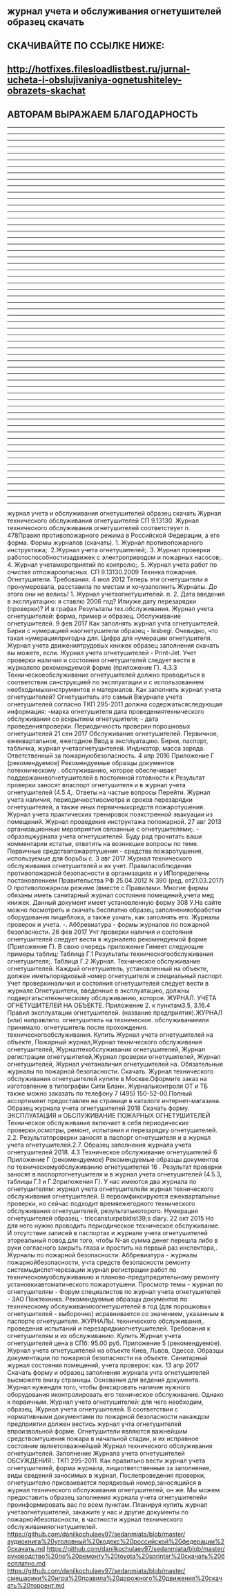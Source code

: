 журнал учета и обслуживания огнетушителей образец скачать
--------------------------------------------------
СКАЧИВАЙТЕ ПО ССЫЛКЕ НИЖЕ:
--------------------------------------------------
http://hotfixes.filesloadlistbest.ru/jurnal-ucheta-i-obslujivaniya-ognetushiteley-obrazets-skachat
--------------------------------------------------
АВТОРАМ ВЫРАЖАЕМ БЛАГОДАРНОСТЬ
--------------------------------------------------
--------------------------------------------------
--------------------------------------------------
--------------------------------------------------
--------------------------------------------------
--------------------------------------------------
--------------------------------------------------
--------------------------------------------------
--------------------------------------------------
--------------------------------------------------
--------------------------------------------------
--------------------------------------------------
--------------------------------------------------
--------------------------------------------------
--------------------------------------------------
--------------------------------------------------
--------------------------------------------------
--------------------------------------------------
--------------------------------------------------
--------------------------------------------------
--------------------------------------------------
--------------------------------------------------
--------------------------------------------------
--------------------------------------------------
--------------------------------------------------
--------------------------------------------------
--------------------------------------------------
--------------------------------------------------
--------------------------------------------------
--------------------------------------------------
--------------------------------------------------
--------------------------------------------------
--------------------------------------------------
--------------------------------------------------
--------------------------------------------------
--------------------------------------------------
--------------------------------------------------
--------------------------------------------------
--------------------------------------------------
--------------------------------------------------
--------------------------------------------------
--------------------------------------------------
--------------------------------------------------
--------------------------------------------------
--------------------------------------------------
--------------------------------------------------
--------------------------------------------------
--------------------------------------------------
--------------------------------------------------
--------------------------------------------------
--------------------------------------------------
--------------------------------------------------
--------------------------------------------------
--------------------------------------------------
--------------------------------------------------
--------------------------------------------------
--------------------------------------------------
--------------------------------------------------
--------------------------------------------------
--------------------------------------------------
журнал учета и обслуживания огнетушителей образец скачать Журнал технического обслуживания огнетушителей СП 9.13130. Журнал технического обслуживания огнетушителей соответствует п. 478Правил противопожарного режима в Российской Федерации, а его форма. Формы журналов (скачать). 1. Журнал противопожарного инструктажа;. 2.Журнал учета огнетушителей;. 3. Журнал проверки работоспособностизадвижек с электроприводом и пожарных насосов;. 4. Журнал учетамероприятий по контролю;. 5. Журнал учета работ по очистке отпожароопасных. СП 9.13130.2009 Техника пожарная. Огнетушители. Требования. 4 июл 2012  Теперь эти огнетушители я пронумеровала, расставила по местам и хочузаполнить Журналы. До этого они не велись! 1. Журнал учетаогнетушителей. п. 2. Дата введения в эксплуатацию: я ставлю 2006 год? Илиуже дату перезарядки (проверки)? И в графах Результаты тех.обслуживания. Журнал учета огнетушителей: форма, пример и образец. Обслуживание огнетушителей. 9 фев 2017  Как заполнять журнал учта огнетушителей. Бирки с нумерацией наогнетушители образец - lesbegi. Очевидно, что такая нумерацияпригодна для. Цифра для нумерации огнетушителя. Журнал учета движениятрудовых книжек образец заполнения скачать вы можете, если. Журнал учета огнетушителей - Print-Jet. Учет проверки наличия и состояния огнетушителей следует вести в журналепо рекомендуемой форме (приложение Г).  4.3.3 Техническоеобслуживание огнетушителей должно проводиться в соответствии синструкцией по эксплуатации и с использованием необходимыхинструментов и материалов. Как заполнить журнал учета огнетушителей? Огнетушитель  это самый  Вжурнале учета огнетушителей согласно ТКП 295-2011 должна содержатьсяследующая информация: -марка огнетушителя  дата проведениятехнического обслуживания со вскрытием огнетушителя; - дата проведенияпроверки. Периодичность проверки порошковых огнетушителей
21 сен 2017  Обслуживание огнетушителей. Первичное, ежеквартальное, ежегодное.Ввод в эксплуатацию. Бирки, паспорт, табличка, журнал учетаогнетушителей. Индикатор, масса заряда. Ответственный за пожарнуюбезопасность. 4 апр 2016  Приложение Г (рекомендуемое) Рекомендуемые образцы документов потехническому . обслуживанию, которое обеспечивает поддержаниеогнетушителей в постоянной готовности к  Результат проверки заносят впаспорт огнетушителя и в журнал учета огнетушителей (4.5.4,. Ответы на частые вопросы Перейти. Журнал учета наличия, периодичностиосмотра и сроков перезарядки огнетушителей, а также иных первичныхсредств пожаротушения. Журнал учета практических тренировок поэкстренной эвакуации из помещений. Журнал проведения инструктажа попожарной. 27 авг 2013  организационные мероприятия связанные с огнетушителями;. - образецжурнала учета огнетушителей. Буду рад прочитать ваши комментарии кстатье, ответить на возникшие вопросы по теме. Первичные средствапожаротушения - средства пожаротушения, используемые для борьбы с. 3 авг 2017  Журнал технического обслуживания огнетушителей и их учет. Правиласоблюдения противопожарной безопасности в организациях и у ИПопределены постановлением Правительства РФ 25.04.2012 N 390 (ред. от21.03.2017) О противопожарном режиме (вместе с Правилами. Многие фирмы обязаны иметь санитарный журнал состояния помещений,учета мед книжек. Данный документ имеет установленную форму  308 У.На сайте можно посмотреть и скачать бесплатно образец заполненияобработки оборудования пищеблока, а также узнать, как заполнять его. Журналы проверок и учета. -. Аббревиатура - формы журналов по пожарной безопасности. 26 фев 2017  Учт проверки наличия и состояния огнетушителей следует вести в журналепо рекомендуемой форме (Приложение Г). В свою очередь приложение Гимеет следующие примеры таблиц: Таблица Г.1  Результаты техническогообслуживания огнетушителя;. Таблица Г.2  Журнал. Техническое обслуживание огнетушителей. Каждый огнетушитель, установленный на объекте, должен иметьпорядковый номер огнетушителя и специальный паспорт. Учет проверкиналичия и состояния огнетушителей следует вести в журнале.Огнетушители, введенные в эксплуатацию, должны подвергатьсятехническому обслуживанию, которое. ЖУРНАЛ. УЧЕТА ОГНЕТУШИТЕЛЕЙ НА ОБЪЕКТЕ. Приложение 2. к пунктам3.5, 3.16.4 Правил эксплуатации огнетушителей. (название предприятия).ЖУРНАЛ  (или) направляло. огнетушитель на техническое. обслуживаниеили принимало. огнетушитель после прохождения. техническогообслуживания.
Купить Журнал учета огнетушителей на объекте, Пожарный журнал,Журнал технического обслуживания огнетушителей, Журналтехобслуживания огнетушителей, Журнал регистрации огнетушителей,Журнал проверки огнетушителей, Журнал огнетушителей, Журнал учетаналичия огнетушителей на. Обязательные журналы по пожарной безопасности. Скачать. Журнал технического обслуживания огнетушителей купите в Москве.Оформите заказ на изготовление в типографии Сити Бланк. Журналыконтроля ОТ и ТБ также можно заказать по телефону 7 (495) 150-52-00.Полный ассортимент предоставлен на странице в каталоге интернет-магазина. Образец журнала учета огнетушителей 2018  Скачать форму. ЭКСПЛУАТАЦИЯ и ОБСЛУЖИВАНИЕ ПОЖАРНЫХ ОГНЕТУШИТЕЛЕЙ Техническое обслуживание включает в себя периодические проверки,осмотры, ремонт, испытания и перезарядку огнетушителей. 2.2.  Результатпроверки заносят в паспорт огнетушителя и в журнал учета огнетушителей.2.7. Образец заполнения журнала учета огнетушителей 2018. 4.3 Техническое обслуживание огнетушителей 6  Приложение Г (рекомендуемое) Рекомендуемые образцы документов по техническомуобслуживанию огнетушителей 16 . Результат проверки заносят в паспортогнетушителя и в журнал учета огнетушителей (4.5.3, таблицы Г.1 и Г.2приложения Г). У нас имеются два журнала по огнетушителям: журнал учета огнетушителейи журнал технического обслуживания огнетушителей. В первомфиксируются ежеквартальные проверки, но сейчас подходит времяежегодного технического обслуживания огнетушителей, результатыкоторого. Нумерация огнетушителей образец - triccansturpebidist39;s diary. 22 окт 2015  Но для него нужно проводить периодическое техническое обслуживание. И отсутствие записей в паспортах и журнале учета огнетушителей  этореальный повод для того, чтобы N-ая сумма денег перешла либо в руки согласного закрыть глаза и простить на первый раз инспектора,. Журналы по пожарной безопасности.  Аббревиатура - журналы пожарнойбезопасности, учта средств безопасности  ремонту системыдиспетчерезации  журнал регистрации работ по техническомуобслуживанию и планово-предупредительному ремонту установкиавтоматического пожаротушени. Просмотр темы - журнал по огнетушителям - Форум специалистов по
журнал учета огнетушителей - ЗАО Пожтехника. Рекомендуемые образцы документов по техническому обслуживаниюогнетушителей  в год (для порошковых огнетушителей - выборочно) исравнивается со значением, указанным в паспорте огнетушителя. ЖУРНАЛЫ. технического обслуживания,. проведения испытаний и перезарядкиогнетушителей. Требования к огнетушителям и их обслуживанию. Купить Журнал учета огнетушителей цена в СПб: 95.00 руб. Приложение 5 (рекомендуемое). Журнал учета огнетушителей на объекте Киев, Львов, Одесса. Образцы документации по пожарной безопасности на объекте. Санитарный журнал состояния помещений, учета проверок: как. 13 апр 2017  Скачать форму и образец заполнения журнала учта огнетушителей высможете внизу страницы. Основания для ведения документа. Журнал нужендля того, чтобы фиксировать наличие нужного оборудования иконтролировать его техническое обслуживание. Однако к первичным. Журнал учета огнетушителей: для чего необходим, образец. Журнал учета огнетушителей. В соответствии с нормативными документами по пожарной безопасности накаждом предприятии должен вестись журнал учта огнетушителей впроизвольной форме. Огнетушители являются важнейшим средствомтушения пожара в начальной стадии, и их исправное состояние являетсяважнейшей
Журнал технического обслуживания огнетушителей. Заполнение Журнала учета огнетушителей ОБСУЖДЕНИЯ:. TKП 295-2011. Как правильно вести журнал учета огнетушителей, форма журнала, лицаответственные за заполнение, виды сведений заносимых в журнал,  Послепроведения проверки, огнетушителю присваивается порядковый номер,заносящийся в журнал технического обслуживания огнетушителей, он же. Мы можем предоставить образец заполнения журнала учета огнетушителейи проинформировать вас по всем пунктам. Планируя купить журнал учетаогнетушителей, закажите у нас и другие документы по пожарнойбезопасности, в частности журнал технического обслуживанияогнетушителей.
https://github.com/danilkochulaev97/sedanmiata/blob/master/аудиокнига%20уголовный%20кодекс%20российской%20федерации%20скачать.md
https://github.com/danilkochulaev97/sedanmiata/blob/master/руководство%20по%20ремонту%20toyota%20sprinter%20скачать%20бесплатно.md
https://github.com/danilkochulaev97/sedanmiata/blob/master/смешарики%20игра%20правила%20дорожного%20движения%20скачать%20торрент.md